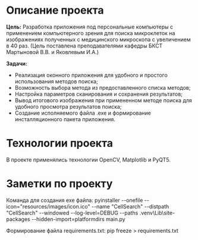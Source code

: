 # Описание проекта
<b>Цель:</b> Разработка приложения под персональные компьютеры с применением компьютерного зрения для поиска микроклеток на изображениях полученных с медицинского микроскопа с увеличением в 40 раз. (Цель поставлена преподавателями кафедры БКСТ Мартыновой В.В. и Яковлевым И.А.)

<b>Задачи:</b>
- Реализация оконного приложения для удобного и простого использования методов поиска;
- Возможность выбора метода из предоставленного списка методов;
- Настройка параметров сканирования и сохранения результатов;
- Вывод итогового изображения при примененном методе поиска для удобного просмотра результатов поиска;
- Создание исполняемого файла .exe и формирование инсталляционного пакета приложения.

# Технологии проекта
В проекте применялись технологии OpenCV, Matplotlib и PyQT5.

# Заметки по проекту
Команда для создания exe файла:
pyinstaller --onefile --icon="resources/images/icon.ico" --name "CellSearch" --distpath "CellSearch" --windowed --log-level=DEBUG --paths .venv\Lib\site-packages --hidden-import=platformdirs main.py

Формирование файла requirements.txt:
pip freeze > requirements.txt
